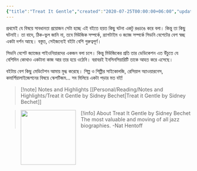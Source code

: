 ```yaml
---
{"title":"Treat It Gentle","created":"2020-07-25T00:00:00+06:00","updated":"2025-05-28T13:02:18+06:00","read_count":"1","dg-publish":true,"authors":["Sidney Bechet"],"isbn10":306800861,"rating":5,"reviewed":true,"cover":"https://images-na.ssl-images-amazon.com/images/S/compressed.photo.goodreads.com/books/1188228956i/1780186.jpg","dg-metatags":{"og:image":"https://images-na.ssl-images-amazon.com/images/S/compressed.photo.goodreads.com/books/1188228956i/1780186.jpg"},"tags":["autobiography","history","music"],"log":[{"status":"Read","timestamp":"2021-08-27T00:00:00+06:00"},{"status":"To Read","timestamp":"2020-07-25T00:00:00+06:00"}],"status":"Read","reading_notes":"[[Personal/Reading/Notes and Highlights/Treat it Gentle by Sidney Bechet|Treat it Gentle by Sidney Bechet]]","dg-path":"Reading/Books/Read/Treat It Gentle by Sidney Bechet.md","permalink":"/reading/books/read/treat-it-gentle-by-sidney-bechet/","metatags":{"og:image":"https://images-na.ssl-images-amazon.com/images/S/compressed.photo.goodreads.com/books/1188228956i/1780186.jpg"},"dgPassFrontmatter":true,"noteIcon":"1"}
---
```


প্রথমেই যে বিষয়ে সাবধানতা প্রয়োজন সেটা হচ্ছে এই বইতে হয়ত কিছু ঘটনা একটু রঙচঙে করে বলা। কিন্তু তা কিছু ঘটনাই। তা বাদে, ঠিক-ভুল জানি না, তবে মিউজিক সম্পর্কে, র‍্যাগটাইম ও জ্যাজ সম্পর্কে সিডনি বেশেটের বেশ স্বচ্ছ একটা দর্শন আছে। বস্তুত, সেইজন্যেই বইটা বেশি গুরুত্বপূর্ণ।  
  
সিডনি বেশেট জ্যাজের পাইওনিয়ারদের একজন বলা চলে। কিন্তু মিউজিকের প্রতি তার ডেডিকেশন এত উঁচুতে যে বেশিদিন কোথাও একটানা কাজ আর তার হয়ে ওঠেনি। বরাবরই ইনসিনসিয়ারিটি তাকে আহত করে এসেছে।  
  
বইটায় বেশ কিছু মেডিটেশন আমায় মুগ্ধ করেছে। শিল্প ও শিল্পীর সাইকোলজি, রেসিয়াল অ্যাওয়ারনেস, কমার্শিয়ালাইজেশনের বিষয়ে স্কেপটিজম… সব মিলিয়ে একটা পড়ার মত বই!

> [!note] Notes and Highlights
> [[Personal/Reading/Notes and Highlights/Treat it Gentle by Sidney Bechet\|Treat it Gentle by Sidney Bechet]]

> [!info] About Treat It Gentle by Sidney Bechet
><img src="https://books.google.com/books/content?id=DB_ymgEACAAJ&printsec=frontcover&img=1&zoom=1&source=gbs_api" style="float: left; margin-right: 1em;width: 150px; height: auto;" /> The most valuable and moving of all jazz biographies. -Nat Hentoff
